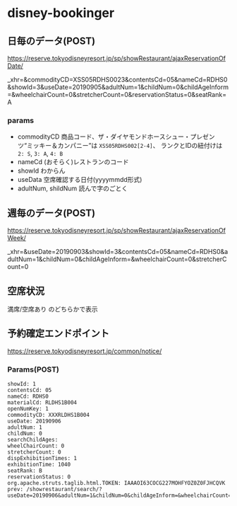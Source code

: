 # disney-bookinger

## 日毎のデータ(POST)
https://reserve.tokyodisneyresort.jp/sp/showRestaurant/ajaxReservationOfDate/

_xhr=&commodityCD=XSS05RDHS0023&contentsCd=05&nameCd=RDHS0&showId=3&useDate=20190905&adultNum=1&childNum=0&childAgeInform=&wheelchairCount=0&stretcherCount=0&reservationStatus=0&seatRank=A

### params
* commodityCD
商品コード、ザ・ダイヤモンドホースシュー・プレゼンツ“ミッキー＆カンパニー”は
`XSS05RDHS002[2-4]`、 ランクとIDの紐付けは `2: S`, `3: A`, `4: B`
* nameCd
(おそらく)レストランのコード
* showId
わからん
* useData
空席確認する日付(yyyymmdd形式)
* adultNum, shildNum
読んで字のごとく

## 週毎のデータ(POST)
https://reserve.tokyodisneyresort.jp/sp/showRestaurant/ajaxReservationOfWeek/

_xhr=&useDate=20190903&showId=3&contentsCd=05&nameCd=RDHS0&adultNum=1&childNum=0&childAgeInform=&wheelchairCount=0&stretcherCount=0

## 空席状況
満席/空席あり のどちらかで表示

## 予約確定エンドポイント
https://reserve.tokyodisneyresort.jp/common/notice/

### Params(POST)
```
showId: 1
contentsCd: 05
nameCd: RDHS0
materialCd: RLDHS1B004
openNumKey: 1
commodityCD: XXXRLDHS1B004
useDate: 20190906
adultNum: 1
childNum: 0
searchChildAges: 
wheelChairCount: 0
stretcherCount: 0
dispExhibitionTimes: 1
exhibitionTime: 1040
seatRank: B
reservationStatus: 0
org.apache.struts.taglib.html.TOKEN: IAAAOI63COCG227MOHFYOZ0Z0FJHCQVK
prev: /showrestaurant/search/?useDate=20190906&adultNum=1&childNum=0&childAgeInform=&wheelchairCount=0&stretcherCount=0&freeword=&reservationStatus=0
```